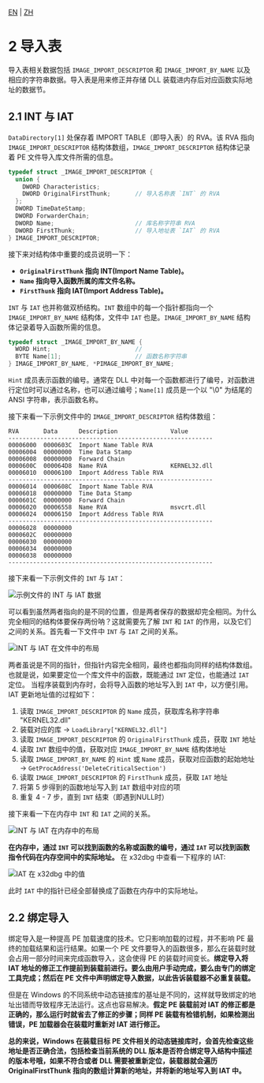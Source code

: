 [EN](./pe-import-table.md) | [ZH](./pe-import-table-zh.md)

# 2 导入表

导入表相关数据包括 `IMAGE_IMPORT_DESCRIPTOR` 和 `IMAGE_IMPORT_BY_NAME` 以及相应的字符串数据。导入表是用来修正并存储 DLL 装载进内存后对应函数实际地址的数据节。

## 2.1 INT 与 IAT

`DataDirectory[1]` 处保存着 IMPORT TABLE（即导入表）的 RVA。该 RVA 指向 `IMAGE_IMPORT_DESCRIPTOR` 结构体数组，`IMAGE_IMPORT_DESCRIPTOR` 结构体记录着 PE 文件导入库文件所需的信息。

```c
typedef struct _IMAGE_IMPORT_DESCRIPTOR {
  union {
    DWORD Characteristics;
    DWORD OriginalFirstThunk;       // 导入名称表 `INT` 的 RVA
  };
  DWORD TimeDateStamp;
  DWORD ForwarderChain;
  DWORD Name;                       // 库名称字符串 RVA
  DWORD FirstThunk;                 // 导入地址表 `IAT` 的 RVA
} IMAGE_IMPORT_DESCRIPTOR;
```

接下来对结构体中重要的成员说明一下：

- **`OriginalFirstThunk` 指向 INT(Import Name Table)。**
- **`Name` 指向导入函数所属的库文件名称。**
- **`FirstThunk` 指向 IAT(Import Address Table)。**

`INT` 与 `IAT` 也并称做双桥结构。`INT` 数组中的每一个指针都指向一个 `IMAGE_IMPORT_BY_NAME` 结构体，文件中 `IAT` 也是。`IMAGE_IMPORT_BY_NAME` 结构体记录着导入函数所需的信息。

```c
typedef struct _IMAGE_IMPORT_BY_NAME {
  WORD Hint;                        // 
  BYTE Name[1];                     // 函数名称字符串
} IMAGE_IMPORT_BY_NAME, *PIMAGE_IMPORT_BY_NAME;
```

`Hint` 成员表示函数的编号。通常在 DLL 中对每一个函数都进行了编号，对函数进行定位时可以通过名称，也可以通过编号；`Name[1]` 成员是一个以 "\0" 为结尾的 ANSI 字符串，表示函数名称。

接下来看一下示例文件中的 `IMAGE_IMPORT_DESCRIPTOR` 结构体数组：

```text
RVA       Data      Description               Value
----------------------------------------------------------
00006000  0000603C  Import Name Table RVA
00006004  00000000  Time Data Stamp
00006008  00000000  Forward Chain
0000600C  000064D8  Name RVA                  KERNEL32.dll
00006010  00006100  Import Address Table RVA  
----------------------------------------------------------
00006014  0000608C  Import Name Table RVA
00006018  00000000  Time Data Stamp
0000601C  00000000  Forward Chain
00006020  00006558  Name RVA                  msvcrt.dll
00006024  00006150  Import Address Table RVA
----------------------------------------------------------
00006028  00000000
0000602C  00000000
00006030  00000000
00006034  00000000
00006038  00000000
----------------------------------------------------------
```

接下来看一下示例文件的 `INT` 与 `IAT`：

![示例文件的 INT 与 IAT 数据](../figure/pe3-intiat2.png "图 7 - 示例文件的 INT 与 IAT 数据部分")

可以看到虽然两者指向的是不同的位置，但是两者保存的数据却完全相同。为什么完全相同的结构体要保存两份呐？这就需要先了解 `INT` 和 `IAT` 的作用，以及它们之间的关系。首先看一下文件中 `INT` 与 `IAT` 之间的关系。

![INT 与 IAT 在文件中的布局](../figure/pe3-intiatinfile.png "图 8 - 文件中的 INT 与 IAT")

两者虽说是不同的指针，但指针内容完全相同，最终也都指向同样的结构体数组。也就是说，如果要定位一个库文件中的函数，既能通过 `INT` 定位，也能通过 `IAT` 定位。
当程序装载到内存时，会将导入函数的地址写入到 `IAT` 中，以方便引用。IAT 更新地址值的过程如下：

1. 读取 `IMAGE_IMPORT_DESCRIPTOR` 的 `Name` 成员，获取库名称字符串 "KERNEL32.dll"
2. 装载对应的库 -> `LoadLibrary["KERNEL32.dll"]`
3. 读取 `IMAGE_IMPORT_DESCRIPTOR` 的 `OriginalFirstThunk` 成员，获取 `INT` 地址
4. 读取 `INT` 数组中的值，获取对应 `IMAGE_IMPORT_BY_NAME` 结构体地址
5. 读取 `IMAGE_IMPORT_BY_NAME` 的 `Hint` 或 `Name` 成员，获取对应函数的起始地址 -> `GetProcAddress('DeleteCriticalSection')`
6. 读取 `IMAGE_IMPORT_DESCRIPTOR` 的 `FirstThunk` 成员，获取 `IAT` 地址
7. 将第 5 步得到的函数地址写入到 `IAT` 数组中对应的项
8. 重复 4 - 7 步，直到 `INT` 结束（即遇到NULL时）

接下来看一下在内存中 `INT` 和 `IAT` 之间的关系。

![INT 与 IAT 在内存中的布局](../figure/pe3-intiatinmemory.png "图 8 - 内存中的 INT 与 IAT")

**在内存中，通过 `INT` 可以找到函数的名称或函数的编号，通过 `IAT` 可以找到函数指令代码在内存空间中的实际地址。**
在 x32dbg 中查看一下程序的 IAT:

![IAT 在 x32dbg 中的值](../figure/pe3-iatinx32dbg.png "图 9 - x32dbg 中的 IAT")

此时 `IAT` 中的指针已经全部替换成了函数在内存中的实际地址。

## 2.2 绑定导入

绑定导入是一种提高 PE 加载速度的技术。它只影响加载的过程，并不影响 PE 最终的加载结果和运行结果。如果一个 PE 文件要导入的函数很多，那么在装载时就会占用一部分时间来完成函数导入，这会使得 PE 的装载时间变长。**绑定导入将 IAT 地址的修正工作提前到装载前进行。要么由用户手动完成，要么由专门的绑定工具完成；然后在 PE 文件中声明绑定导入数据，以此告诉装载器不必重复装载。**

但是在 Windows 的不同系统中动态链接库的基址是不同的，这样就导致绑定的地址出错而导致程序无法运行。这点也容易解决。**假定 PE 装载前对 IAT 的修正都是正确的，那么运行时就省去了修正的步骤；同样 PE 装载有检错机制，如果检测出错误，PE 加载器会在装载时重新对 IAT 进行修正。**

**总的来说，Windows 在装载目标 PE 文件相关的动态链接库时，会首先检查这些地址是否正确合法，包括检查当前系统的 DLL 版本是否符合绑定导入结构中描述的版本号哦，如果不符合或者 DLL 需要被重新定位，装载器就会遍历 OriginalFirstThunk 指向的数组计算新的地址，并将新的地址写入到 IAT 中。**

